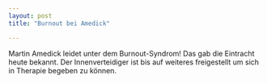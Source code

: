 ```yaml
---
layout: post
title: "Burnout bei Amedick"

---
```


Martin Amedick leidet unter dem Burnout-Syndrom! Das gab die Eintracht heute bekannt. Der Innenverteidiger ist bis auf weiteres freigestellt um sich in Therapie begeben zu können. 


